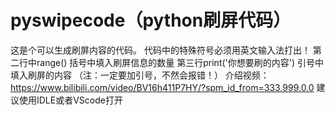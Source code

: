 # pyswipecode（python刷屏代码）
这是个可以生成刷屏内容的代码。
代码中的特殊符号必须用英文输入法打出！
第二行中range() 括号中填入刷屏信息的数量
第三行print('你想要刷的内容') 引号中填入刷屏的内容 （注：一定要加引号，不然会报错！）
介绍视频：https://www.bilibili.com/video/BV16h411P7HY/?spm_id_from=333.999.0.0
建议使用IDLE或者VScode打开
